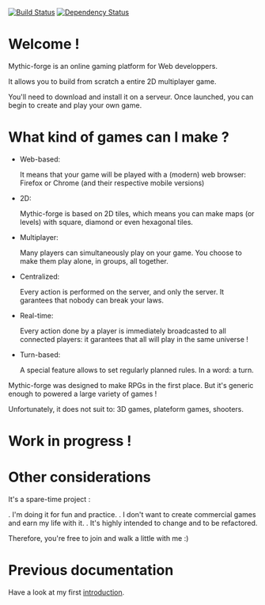 [![Build Status](https://travis-ci.org/feugy/mythic-forge.png)](https://travis-ci.org/feugy/mythic-forge)
[![Dependency Status](https://gemnasium.com/feugy/mythic-forge.svg)](https://gemnasium.com/feugy/mythic-forge)
                    
# Welcome !

Mythic-forge is an online gaming platform for Web developpers.

It allows you to build from scratch a entire 2D multiplayer game.

You'll need to download and install it on a serveur. Once launched, you can begin to create and play your own game.


# What kind of games can I make ?

- Web-based:

  It means that your game will be played with a (modern) web browser: Firefox or Chrome (and their respective mobile versions)

- 2D:

  Mythic-forge is based on 2D tiles, which means you can make maps (or levels) with square, diamond or even hexagonal tiles.
  
- Multiplayer:

  Many players can simultaneously play on your game. You choose to make them play alone, in groups, all together.

- Centralized:

  Every action is performed on the server, and only the server. It garantees that nobody can break your laws.
  
- Real-time:

  Every action done by a player is immediately broadcasted to all connected players: it garantees that all will play in the same universe !

- Turn-based:

  A special feature allows to set regularly planned rules. In a word: a turn. 
  
  
Mythic-forge was designed to make RPGs in the first place. But it's generic enough to powered a large variety of games !

Unfortunately, it does not suit to: 3D games, plateform games, shooters.
  
  
# **Work in progress !**


# Other considerations

It's a spare-time project :

. I'm doing it for fun and practice. 
. I don't want to create commercial games and earn my life with it.
. It's highly intended to change and to be refactored.

Therefore, you're free to join and walk a little with me :)


# Previous documentation

Have a look at my first [introduction](http://www.mythic-forge.com/intro.html).